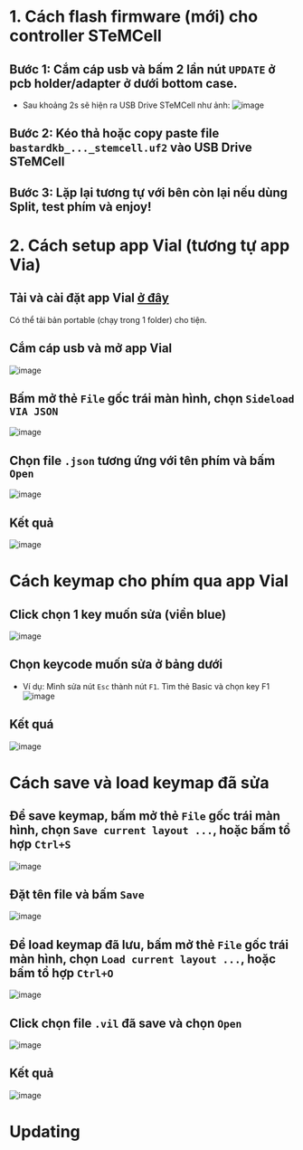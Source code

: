 # 1. Cách flash firmware (mới) cho controller STeMCell
## Bước 1: Cắm cáp usb và bấm 2 lần nút `UPDATE` ở pcb holder/adapter ở dưới bottom case. 
- Sau khoảng 2s sẽ hiện ra USB Drive STeMCell như ảnh:
![image](https://user-images.githubusercontent.com/95753855/177046044-9e225d21-bf4f-4f1e-8506-649992996963.png)

## Bước 2: Kéo thả hoặc copy paste file `bastardkb_..._stemcell.uf2` vào USB Drive STeMCell

## Bước 3: Lặp lại tương tự với bên còn lại nếu dùng Split, test phím và enjoy!

# 2. Cách setup app Vial (tương tự app Via)

## Tải và cài đặt app Vial [ở đây](https://get.vial.today/download/) 
Có thể tải bản portable (chạy trong 1 folder) cho tiện.

## Cắm cáp usb và mở app Vial
![image](https://user-images.githubusercontent.com/95753855/177046865-d175d9e0-9bb2-4955-9a0b-24a160957f76.png)

## Bấm mở thẻ `File` gốc trái màn hình, chọn `Sideload VIA JSON`
![image](https://user-images.githubusercontent.com/95753855/177046891-d1cf46e3-fccc-4689-9f3d-fdc5963ffad9.png)

## Chọn file `.json` tương ứng với tên phím và bấm `Open`
![image](https://user-images.githubusercontent.com/95753855/177046976-53c57afe-ffdc-481f-ada7-79ff7884b85a.png)

## Kết quả
![image](https://user-images.githubusercontent.com/95753855/177047067-b73b56b0-501d-4c12-8016-2e3670c347fe.png)

# Cách keymap cho phím qua app Vial

## Click chọn 1 key muốn sửa (viền blue)
![image](https://user-images.githubusercontent.com/95753855/177047153-ad2e0a34-eae7-4c7e-b720-5fc3e9d886f6.png)
## Chọn keycode muốn sửa ở bảng dưới
- Ví dụ: Mình sửa nút `Esc` thành nút `F1`. Tìm thẻ Basic và chọn key F1
![image](https://user-images.githubusercontent.com/95753855/177047191-d507a91b-a6e8-4a2e-bf36-92d618cba8d9.png)

## Kết quá
![image](https://user-images.githubusercontent.com/95753855/177047309-8a01d5a0-8814-495a-9659-66e3f7a55994.png)

# Cách save và load keymap đã sửa
## Để save keymap, bấm mở thẻ `File` gốc trái màn hình, chọn `Save current layout ...`, hoặc bấm tổ hợp `Ctrl+S`
![image](https://user-images.githubusercontent.com/95753855/177047365-8f4ca8c5-2ae4-4112-9535-e5181898db40.png)

## Đặt tên file và bấm `Save`
![image](https://user-images.githubusercontent.com/95753855/177047454-72d93504-fbd4-49a4-9fbf-edd96c9535de.png)

## Để load keymap đã lưu, bấm mở thẻ `File` gốc trái màn hình, chọn `Load current layout ...`, hoặc bấm tổ hợp `Ctrl+O`
![image](https://user-images.githubusercontent.com/95753855/177047503-f0fddfaa-a17f-4c38-b245-263e8490986e.png)
## Click chọn file `.vil` đã save và chọn `Open`
![image](https://user-images.githubusercontent.com/95753855/177047533-1e7fe5a7-7049-47d1-bf7a-0bb3ebc1af40.png)
## Kết quả
![image](https://user-images.githubusercontent.com/95753855/177047592-46ddc7e2-b15a-4381-8be1-cb8f81481fb9.png)



# Updating




